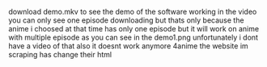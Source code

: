 download demo.mkv to see the demo of the software working in the video you can only see one episode downloading
but thats only because the anime i choosed at that time has only one episode but it will work on anime with multiple episode as you can see
in the demo1.png unfortunately i dont have a video of that also it doesnt work anymore 4anime the website im scraping has change their html